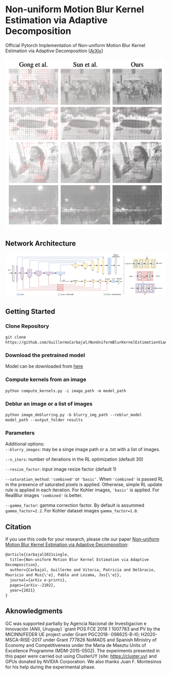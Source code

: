 # Non-uniform Motion Blur Kernel Estimation via Adaptive Decomposition
Official Pytorch Implementation  of Non-uniform Motion Blur Kernel Estimation via Adaptive Decomposition [<a href="https://arxiv.org/abs/2102.01026">ArXiv</a>]
<p align="center">
<img width="700" src="imgs/Comparison_kernels.png?raw=true">
</p>

## Network Architecture
<p align="center">
<img width="900" src="imgs/architecture.png?raw=true">
  </p>
  
## Getting Started

### Clone Repository
```
git clone https://github.com/GuillermoCarbajal/NonUniformBlurKernelEstimationViaAdaptiveBasisDecomposition
```

### Download the pretrained model

Model can be downloaded from [here](https://www.dropbox.com/s/ei4rhu7di8qpgml/TwoHeads.pkl?dl=0)
### Compute kernels from an image
```
python compute_kernels.py -i image_path -m model_path
```


### Deblur an image or a list of images
```
python image_deblurring.py -b blurry_img_path --reblur_model model_path --output_folder results
```

### Parameters
Additional options:   
  `--blurry_images`: may be a singe image path or a .txt with a list of images.
  
  `--n_iters`: number of iterations in the RL optimization (default 30)       
  
  `--resize_factor`: input image resize factor (default 1)     
  
  `--saturation_method`: `'combined'` or `'basic'`. When `'combined'` is passed RL in the presence of saturated pixels is applied. Otherwise,  simple RL update rule is applied in each iteration. For Kohler images, `'basic'` is applied. For RealBlur images `'combined'` is better.
  
  `--gamma_factor`: gamma correction factor. By default is assummed `gamma_factor=2.2`. For Kohler dataset images `gamma_factor=1.0`.
  

    
## Citation
If you use this code for your research, please cite our paper <a href="https://arxiv.org/abs/2102.01026"> Non-uniform Motion Blur Kernel Estimation via Adaptive Decomposition</a>:

```
@article{carbajal2021single,
  title={Non-uniform Motion Blur Kernel Estimation via Adaptive Decomposition},
  author={Carbajal, Guillermo and Vitoria, Patricia and Delbracio, Mauricio and Mus{\'e}, Pablo and Lezama, Jos{\'e}},
  journal={arXiv e-prints},
  pages={arXiv--2102},
  year={2021}
}
```
## Aknowledgments 

GC was supported partially by Agencia Nacional de Investigacion e Innovación (ANII, Uruguay) ´grant POS FCE 2018 1 1007783 and PV by the MICINN/FEDER UE project under Grant PGC2018- 098625-B-I0; H2020-MSCA-RISE-2017 under Grant 777826 NoMADS and Spanish Ministry of Economy and Competitiveness under the Maria de Maeztu Units of Excellence Programme (MDM-2015-0502). The experiments presented in this paper were carried out using ClusterUY (site: https://cluster.uy) and GPUs donated by NVIDIA Corporation. We also thanks Juan F. Montesinos for his help during the experimental phase.
